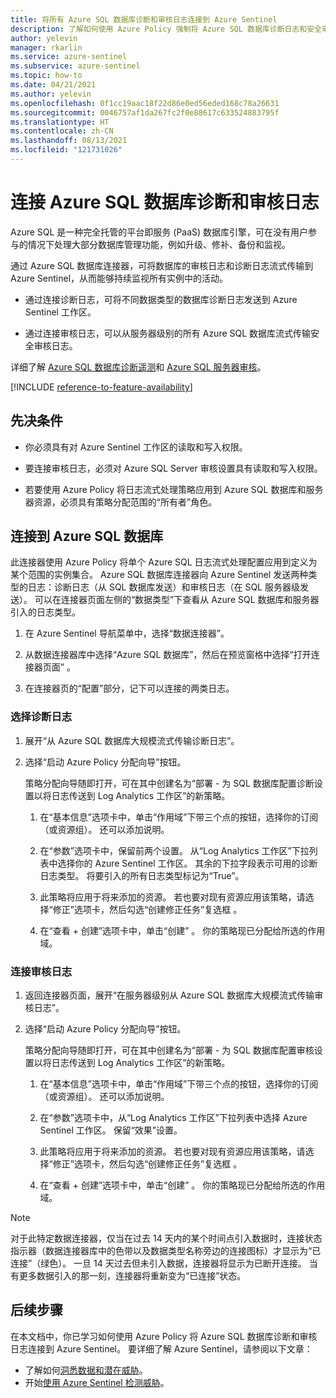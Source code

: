```yaml
---
title: 将所有 Azure SQL 数据库诊断和审核日志连接到 Azure Sentinel
description: 了解如何使用 Azure Policy 强制将 Azure SQL 数据库诊断日志和安全审核日志连接到 Azure Sentinel。
author: yelevin
manager: rkarlin
ms.service: azure-sentinel
ms.subservice: azure-sentinel
ms.topic: how-to
ms.date: 04/21/2021
ms.author: yelevin
ms.openlocfilehash: 0f1cc19aac18f22d86e0ed56eded168c78a26631
ms.sourcegitcommit: 0046757af1da267fc2f0e88617c633524883795f
ms.translationtype: HT
ms.contentlocale: zh-CN
ms.lasthandoff: 08/13/2021
ms.locfileid: "121731026"
---
```

# <a name="connect-azure-sql-database-diagnostics-and-auditing-logs"></a>连接 Azure SQL 数据库诊断和审核日志

Azure SQL 是一种完全托管的平台即服务 (PaaS) 数据库引擎，可在没有用户参与的情况下处理大部分数据库管理功能，例如升级、修补、备份和监视。 

通过 Azure SQL 数据库连接器，可将数据库的审核日志和诊断日志流式传输到 Azure Sentinel，从而能够持续监视所有实例中的活动。

- 通过连接诊断日志，可将不同数据类型的数据库诊断日志发送到 Azure Sentinel 工作区。

- 通过连接审核日志，可以从服务器级别的所有 Azure SQL 数据库流式传输安全审核日志。

详细了解 [Azure SQL 数据库诊断遥测](../azure-sql/database/metrics-diagnostic-telemetry-logging-streaming-export-configure.md)和 [Azure SQL 服务器审核](../azure-sql/database/auditing-overview.md)。

[!INCLUDE [reference-to-feature-availability](includes/reference-to-feature-availability.md)]


## <a name="prerequisites"></a>先决条件

- 你必须具有对 Azure Sentinel 工作区的读取和写入权限。

- 要连接审核日志，必须对 Azure SQL Server 审核设置具有读取和写入权限。

- 若要使用 Azure Policy 将日志流式处理策略应用到 Azure SQL 数据库和服务器资源，必须具有策略分配范围的“所有者”角色。

## <a name="connect-to-an-azure-sql-database"></a>连接到 Azure SQL 数据库

此连接器使用 Azure Policy 将单个 Azure SQL 日志流式处理配置应用到定义为某个范围的实例集合。 Azure SQL 数据库连接器向 Azure Sentinel 发送两种类型的日志：诊断日志（从 SQL 数据库发送）和审核日志（在 SQL 服务器级发送）。 可以在连接器页面左侧的“数据类型”下查看从 Azure SQL 数据库和服务器引入的日志类型。

1. 在 Azure Sentinel 导航菜单中，选择“数据连接器”。

1. 从数据连接器库中选择“Azure SQL 数据库”，然后在预览窗格中选择“打开连接器页面” 。

1. 在连接器页的“配置”部分，记下可以连接的两类日志。

### <a name="connect-diagnostics-logs"></a>选择诊断日志

1. 展开“从 Azure SQL 数据库大规模流式传输诊断日志”。

1. 选择“启动 Azure Policy 分配向导”按钮。

    策略分配向导随即打开，可在其中创建名为“部署 - 为 SQL 数据库配置诊断设置以将日志传送到 Log Analytics 工作区”的新策略。

    1. 在“基本信息”选项卡中，单击“作用域”下带三个点的按钮，选择你的订阅（或资源组）。 还可以添加说明。

    1. 在“参数”选项卡中，保留前两个设置。 从“Log Analytics 工作区”下拉列表中选择你的 Azure Sentinel 工作区。 其余的下拉字段表示可用的诊断日志类型。 将要引入的所有日志类型标记为“True”。

    1. 此策略将应用于将来添加的资源。 若也要对现有资源应用该策略，请选择“修正”选项卡，然后勾选“创建修正任务”复选框 。

    1. 在“查看 + 创建”选项卡中，单击“创建”   。 你的策略现已分配给所选的作用域。

### <a name="connect-audit-logs"></a>连接审核日志

1. 返回连接器页面，展开“在服务器级别从 Azure SQL 数据库大规模流式传输审核日志”。

1. 选择“启动 Azure Policy 分配向导”按钮。

    策略分配向导随即打开，可在其中创建名为“部署 - 为 SQL 数据库配置审核设置以将日志传送到 Log Analytics 工作区”的新策略。

    1. 在“基本信息”选项卡中，单击“作用域”下带三个点的按钮，选择你的订阅（或资源组）。 还可以添加说明。

    1. 在“参数”选项卡中，从“Log Analytics 工作区”下拉列表中选择 Azure Sentinel 工作区。 保留“效果”设置。

    1. 此策略将应用于将来添加的资源。 若也要对现有资源应用该策略，请选择“修正”选项卡，然后勾选“创建修正任务”复选框 。

    1. 在“查看 + 创建”选项卡中，单击“创建”   。 你的策略现已分配给所选的作用域。

> [!NOTE]
>
> 对于此特定数据连接器，仅当在过去 14 天内的某个时间点引入数据时，连接状态指示器（数据连接器库中的色带以及数据类型名称旁边的连接图标）才显示为“已连接”（绿色）。 一旦 14 天过去但未引入数据，连接器将显示为已断开连接。 当有更多数据引入的那一刻，连接器将重新变为“已连接”状态。

## <a name="next-steps"></a>后续步骤

在本文档中，你已学习如何使用 Azure Policy 将 Azure SQL 数据库诊断和审核日志连接到 Azure Sentinel。 要详细了解 Azure Sentinel，请参阅以下文章：

- 了解如何[洞悉数据和潜在威胁](get-visibility.md)。
- 开始[使用 Azure Sentinel 检测威胁](detect-threats-built-in.md)。
